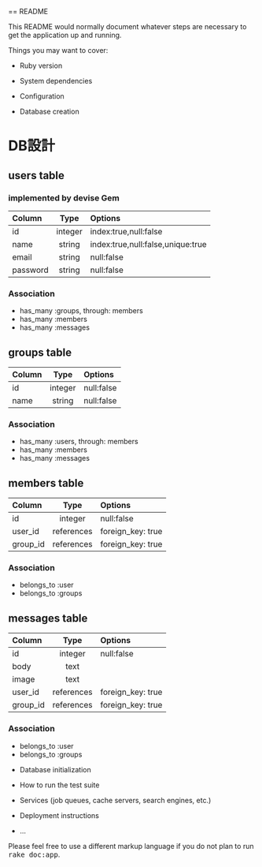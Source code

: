  == README

 This README would normally document whatever steps are necessary to get the
 application up and running.

 Things you may want to cover:

 * Ruby version

 * System dependencies

  * Configuration

  * Database creation

# DB設計

##  users table
### implemented by devise Gem
|Column   |Type   |Options                          |
|:--------|:-----:|:--------------------------------|
|id       |integer|index:true,null:false            |
|name     |string |index:true,null:false,unique:true|
|email    |string |null:false                       |
|password |string |null:false                       |

###  Association

  + has_many :groups, through: members
  + has_many :members
  + has_many :messages

##  groups table
|Column|Type   |Options                             |
|:-----|:-----:|:-----------------------------------|
|id    |integer|null:false                          |
|name  |string |null:false                          |

###  Association

  + has_many :users, through: members
  + has_many :members
  + has_many :messages

##  members table
|Column  |Type      |Options                         |
|:-------|:--------:|:-------------------------------|
|id      |integer   |null:false                      |
|user_id |references|foreign_key: true               |
|group_id|references|foreign_key: true               |

###  Association

  + belongs_to :user
  + belongs_to :groups

##  messages table
|Column    |Type      |Options                      |
|:---------|:--------:|:----------------------------|
|id        |integer   |null:false                   |
|body      |text      |                             |
|image     |text      |                             |
|user_id   |references|foreign_key: true            |
|group_id  |references|foreign_key: true            |

###  Association

  + belongs_to :user
  + belongs_to :groups

* Database initialization

 * How to run the test suite

 * Services (job queues, cache servers, search engines, etc.)

 * Deployment instructions

 * ...


 Please feel free to use a different markup language if you do not plan to run
 <tt>rake doc:app</tt>.
